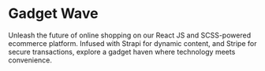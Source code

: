 # Gadget Wave
Unleash the future of online shopping on our React JS and SCSS-powered ecommerce platform. Infused with Strapi for dynamic content, and Stripe for secure transactions, explore a gadget haven where technology meets convenience.
